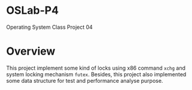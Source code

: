 # OSLab-P4
Operating System Class Project 04

# Overview
This project implement some kind of locks using x86 command `xchg` and system locking mechanism `futex`. Besides, this project also implemented some data structure for test and performance analyse purpose.
